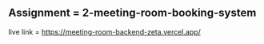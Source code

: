 ## Assignment = 2-meeting-room-booking-system

live link = <https://meeting-room-backend-zeta.vercel.app/>
